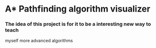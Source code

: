 # A* Pathfinding algorithm visualizer
### The idea of this project is for it to be a interesting new way to teach
myself more advanced algorithms
